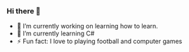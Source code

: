 ### Hi there 👋

- 🔭 I’m currently working on learning how to learn.
- 🌱 I’m currently learning C#
- ⚡ Fun fact: I love to playing football and computer games

